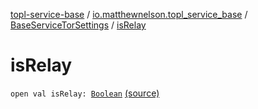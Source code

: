 [topl-service-base](../../index.md) / [io.matthewnelson.topl_service_base](../index.md) / [BaseServiceTorSettings](index.md) / [isRelay](./is-relay.md)

# isRelay

`open val isRelay: `[`Boolean`](https://kotlinlang.org/api/latest/jvm/stdlib/kotlin/-boolean/index.html) [(source)](https://github.com/05nelsonm/TorOnionProxyLibrary-Android/blob/master/topl-service-base/src/main/java/io/matthewnelson/topl_service_base/BaseServiceTorSettings.kt#L719)